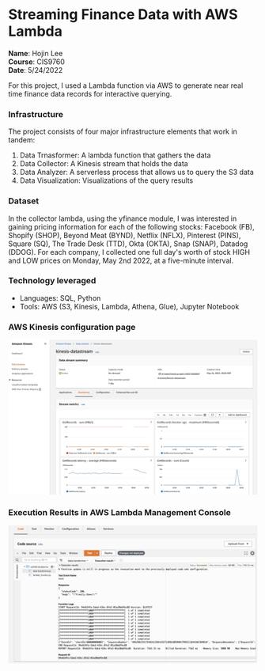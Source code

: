 # Streaming Finance Data with AWS Lambda
**Name**: Hojin Lee<br>
**Course**: CIS9760<br>
**Date**: 5/24/2022<br>

For this project, I used a Lambda function via AWS to generate near real time finance data records for interactive querying.

### Infrastructure
The project consists of four major infrastructure elements that work in tandem:
1. Data Trnasformer: A lambda function that gathers the data
2. Data Collector: A Kinesis stream that holds the data
3. Data Analyzer: A serverless process that allows us to query the S3 data
4. Data Visualization: Visualizations of the query results

### Dataset
In the collector lambda, using the yfinance module, I was interested in gaining pricing information for each of the following stocks: Facebook (FB), Shopify (SHOP), Beyond Meat (BYND), Netflix (NFLX), Pinterest (PINS), Square (SQ), The Trade Desk (TTD), Okta (OKTA), Snap (SNAP), Datadog (DDOG). For each company, I collected one full day's worth of stock HIGH and LOW prices on Monday, May 2nd 2022, at a five-minute interval.

### Technology leveraged
- Languages: SQL, Python
- Tools: AWS (S3, Kinesis, Lambda, Athena, Glue), Jupyter Notebook

### AWS Kinesis configuration page
![Alt text](https://github.com/jinote/Streaming-yfinance-data-analysis/blob/main/kinesis_config.jpg)

### Execution Results in AWS Lambda Management Console
![Alt text](https://github.com/jinote/Streaming-yfinance-data-analysis/blob/main/execresult.jpg)

